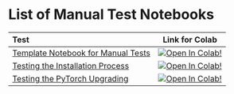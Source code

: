 # List of Manual Test Notebooks

| Test      | Link for Colab |
|:----------|:--------------:|
| [Template Notebook for Manual Tests](template.ipynb)        | [![Open In Colab!](https://colab.research.google.com/assets/colab-badge.svg)](https://colab.research.google.com/github/tsavchyn/coutils/blob/master/tests/manual/template.ipynb)
| [Testing the Installation Process](test_install.ipynb)      | [![Open In Colab!](https://colab.research.google.com/assets/colab-badge.svg)](https://colab.research.google.com/github/tsavchyn/coutils/blob/master/tests/manual/test_install.ipynb)
| [Testing the PyTorch Upgrading](test_upgrade_pytorch.ipynb) | [![Open In Colab!](https://colab.research.google.com/assets/colab-badge.svg)](https://colab.research.google.com/github/tsavchyn/coutils/blob/master/tests/manual/test_upgrade_pytorch.ipynb)
